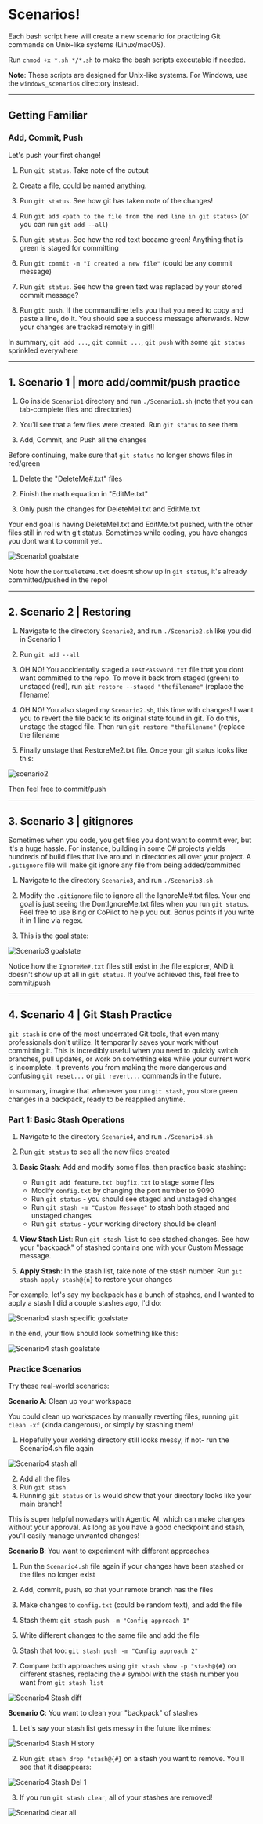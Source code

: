 # Scenarios!

Each bash script here will create a new scenario for practicing Git commands on Unix-like systems (Linux/macOS).

Run `chmod +x *.sh */*.sh` to make the bash scripts executable if needed.

**Note**: These scripts are designed for Unix-like systems. For Windows, use the `windows_scenarios` directory instead.

-----

## Getting Familiar

### Add, Commit, Push 

Let's push your first change!

1. Run `git status`. Take note of the output

2. Create a file, could be named anything. 

3. Run `git status`. See how git has taken note of the changes!

4. Run `git add <path to the file from the red line in git status>` (or you can run `git add --all`)

5. Run `git status`. See how the red text became green! Anything that is green is staged for committing

6. Run `git commit -m "I created a new file"` (could be any commit message)

7. Run `git status`. See how the green text was replaced by your stored commit message?

8. Run `git push`. If the commandline tells you that you need to copy and paste a line, do it. You should see a success message afterwards. Now your changes are tracked remotely in git!!

In summary, `git add ...`, `git commit ...`, `git push` with some `git status` sprinkled everywhere

-----

## 1\. Scenario 1 | more add/commit/push practice

1. Go inside `Scenario1` directory and run `./Scenario1.sh` (note that you can tab-complete files and directories)

2. You'll see that a few files were created. Run `git status` to see them

3. Add, Commit, and Push all the changes

Before continuing, make sure that `git status` no longer shows files in red/green

1. Delete the "DeleteMe#.txt" files

2. Finish the math equation in "EditMe.txt"

3. Only push the changes for DeleteMe1.txt and EditMe.txt

Your end goal is having DeleteMe1.txt and EditMe.txt pushed, with the other files still in red with git status. Sometimes while coding, you have changes you dont want to commit yet.

![Scenario1 goalstate](../images/scenario1.png)

Note how the `DontDeleteMe.txt` doesnt show up in `git status`, it's already committed/pushed in the repo!

-----

## 2\. Scenario 2 | Restoring

1. Navigate to the directory `Scenario2`, and run `./Scenario2.sh` like you did in Scenario 1

2. Run `git add --all`

3. OH NO! You accidentally staged a `TestPassword.txt` file that you dont want committed to the repo. To move it back from staged (green) to unstaged (red), run `git restore --staged "thefilename"` (replace the filename)

4. OH NO! You also staged my `Scenario2.sh`, this time with changes! I want you to revert the file back to its original state found in git. To do this, unstage the staged file. Then run `git restore "thefilename"` (replace the filename

5. Finally unstage that RestoreMe2.txt file. Once your git status looks like this:

![scenario2](../images/scenario2.jpg)

Then feel free to commit/push

-----

## 3\. Scenario 3 | gitignores

Sometimes when you code, you get files you dont want to commit ever, but it's a huge hassle. For instance, building in some C# projects yields hundreds of build files that live around in directories all over your project. A `.gitignore` file will make git ignore any file from being added/committed

1. Navigate to the directory `Scenario3`, and run `./Scenario3.sh` 

2. Modify the `.gitignore` file to ignore all the IgnoreMe#.txt files. Your end goal is just seeing the DontIgnoreMe.txt files when you run `git status`. Feel free to use Bing or CoPilot to help you out. Bonus points if you write it in 1 line via regex.

3. This is the goal state:

![Scenario3 goalstate](../images/scenario3.png)

Notice how the `IgnoreMe#.txt` files still exist in the file explorer, AND it doesn't show up at all in `git status`. If you've achieved this, feel free to commit/push

-----

## 4\. Scenario 4 | Git Stash Practice

`git stash` is one of the most underrated Git tools, that even many professionals don't utilize. It temporarily saves your work without committing it. This is incredibly useful when you need to quickly switch branches, pull updates, or work on something else while your current work is incomplete. It prevents you from making the more dangerous and confusing `git reset...` or `git revert...` commands in the future.

In summary, imagine that whenever you run `git stash`, you store green changes in a backpack, ready to be reapplied anytime.

### Part 1: Basic Stash Operations

1. Navigate to the directory `Scenario4`, and run `./Scenario4.sh`

2. Run `git status` to see all the new files created

3. **Basic Stash**: Add and modify some files, then practice basic stashing:
   - Run `git add feature.txt bugfix.txt` to stage some files
   - Modify `config.txt` by changing the port number to 9090
   - Run `git status` - you should see staged and unstaged changes
   - Run `git stash -m "Custom Message"` to stash both staged and unstaged changes
   - Run `git status` - your working directory should be clean!

4. **View Stash List**: Run `git stash list` to see stashed changes. See how your "backpack" of stashed contains one with your Custom Message message.

5. **Apply Stash**: In the stash list, take note of the stash number. Run `git stash apply stash@{n}` to restore your changes 

For example, let's say my backpack has a bunch of stashes, and I wanted to apply a stash I did a couple stashes ago, I'd do:

![Scenario4 stash specific goalstate](../images/scenario4stashSpecific.png)

In the end, your flow should look something like this:

![Scenario4 stash goalstate](../images/scenario4stash.png)

### Practice Scenarios

Try these real-world scenarios:

**Scenario A**: Clean up your workspace

You could clean up workspaces by manually reverting files, running `git clean -xf` (kinda dangerous), or simply by stashing them!

1. Hopefully your working directory still looks messy, if not- run the Scenario4.sh file again

![Scenario4 stash all](../images/scenario4StashAll.png)

2. Add all the files
3. Run `git stash`
4. Running `git status` or `ls` would show that your directory looks like your main branch!

This is super helpful nowadays with Agentic AI, which can make changes without your approval. As long as you have a good checkpoint and stash, you'll easily manage unwanted changes!


**Scenario B**: You want to experiment with different approaches

1. Run the `Scenario4.sh` file again if your changes have been stashed or the files no longer exist
2. Add, commit, push, so that your remote branch has the files

3. Make changes to `config.txt` (could be random text), and add the file
4. Stash them: `git stash push -m "Config approach 1"`
5. Write different changes to the same file and add the file
6. Stash that too: `git stash push -m "Config approach 2"`
7. Compare both approaches using `git stash show -p "stash@{#}` on different stashes, replacing the `#` symbol with the stash number you want from `git stash list`

![Scenario4 Stash diff](../images/scenario4stashdiff.png)

**Scenario C**: You want to clean your "backpack" of stashes

1. Let's say your stash list gets messy in the future like mines:

![Scenario4 Stash History](../images/scenario4stashlist.png)

2. Run `git stash drop "stash@{#}` on a stash you want to remove. You'll see that it disappears:

![Scenario4 Stash Del 1](../images/scenario4stashdel1.png)

3. If you run `git stash clear`, all of your stashes are removed!

![Scenario4 clear all](../images/scenario4clearall.png)